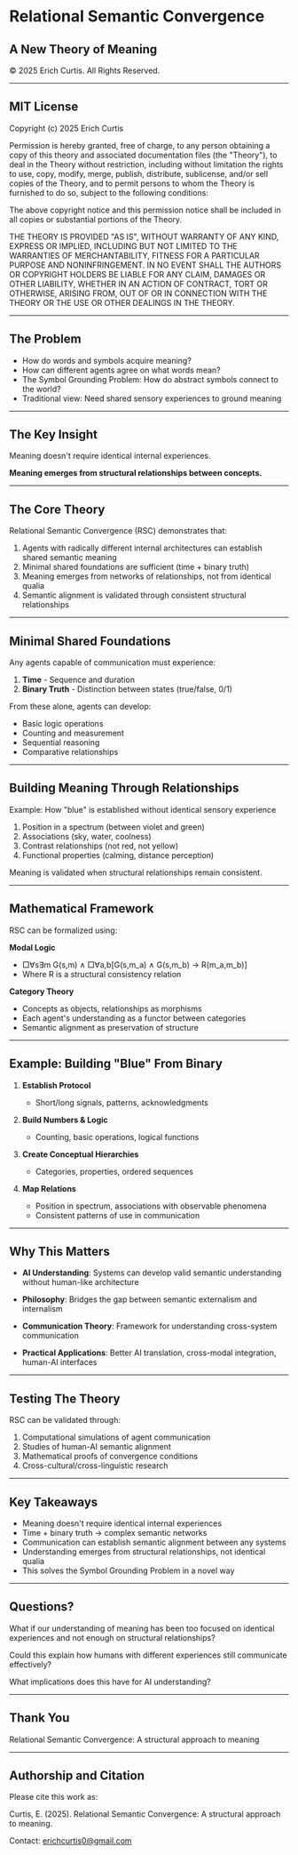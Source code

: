 # Relational Semantic Convergence
## A New Theory of Meaning

© 2025 Erich Curtis. All Rights Reserved.

---

## MIT License

Copyright (c) 2025 Erich Curtis

Permission is hereby granted, free of charge, to any person obtaining a copy
of this theory and associated documentation files (the "Theory"), to deal
in the Theory without restriction, including without limitation the rights
to use, copy, modify, merge, publish, distribute, sublicense, and/or sell
copies of the Theory, and to permit persons to whom the Theory is
furnished to do so, subject to the following conditions:

The above copyright notice and this permission notice shall be included in all
copies or substantial portions of the Theory.

THE THEORY IS PROVIDED "AS IS", WITHOUT WARRANTY OF ANY KIND, EXPRESS OR
IMPLIED, INCLUDING BUT NOT LIMITED TO THE WARRANTIES OF MERCHANTABILITY,
FITNESS FOR A PARTICULAR PURPOSE AND NONINFRINGEMENT. IN NO EVENT SHALL THE
AUTHORS OR COPYRIGHT HOLDERS BE LIABLE FOR ANY CLAIM, DAMAGES OR OTHER
LIABILITY, WHETHER IN AN ACTION OF CONTRACT, TORT OR OTHERWISE, ARISING FROM,
OUT OF OR IN CONNECTION WITH THE THEORY OR THE USE OR OTHER DEALINGS IN THE
THEORY.

---

## The Problem

- How do words and symbols acquire meaning?
- How can different agents agree on what words mean?
- The Symbol Grounding Problem: How do abstract symbols connect to the world?
- Traditional view: Need shared sensory experiences to ground meaning

---

## The Key Insight

Meaning doesn't require identical internal experiences.

**Meaning emerges from structural relationships between concepts.**

---

## The Core Theory

Relational Semantic Convergence (RSC) demonstrates that:

1. Agents with radically different internal architectures can establish shared semantic meaning
2. Minimal shared foundations are sufficient (time + binary truth)
3. Meaning emerges from networks of relationships, not from identical qualia
4. Semantic alignment is validated through consistent structural relationships

---

## Minimal Shared Foundations

Any agents capable of communication must experience:

1. **Time** - Sequence and duration
2. **Binary Truth** - Distinction between states (true/false, 0/1)

From these alone, agents can develop:
- Basic logic operations
- Counting and measurement
- Sequential reasoning
- Comparative relationships

---

## Building Meaning Through Relationships

Example: How "blue" is established without identical sensory experience

1. Position in a spectrum (between violet and green)
2. Associations (sky, water, coolness)
3. Contrast relationships (not red, not yellow)
4. Functional properties (calming, distance perception)

Meaning is validated when structural relationships remain consistent.

---

## Mathematical Framework

RSC can be formalized using:

**Modal Logic**
- □∀s∃m G(s,m) ∧ □∀a,b[G(s,m_a) ∧ G(s,m_b) → R(m_a,m_b)]
- Where R is a structural consistency relation

**Category Theory**
- Concepts as objects, relationships as morphisms
- Each agent's understanding as a functor between categories
- Semantic alignment as preservation of structure

---

## Example: Building "Blue" From Binary

1. **Establish Protocol**
   - Short/long signals, patterns, acknowledgments

2. **Build Numbers & Logic**
   - Counting, basic operations, logical functions

3. **Create Conceptual Hierarchies**
   - Categories, properties, ordered sequences

4. **Map Relations**
   - Position in spectrum, associations with observable phenomena
   - Consistent patterns of use in communication

---

## Why This Matters

- **AI Understanding**: Systems can develop valid semantic understanding without human-like architecture
  
- **Philosophy**: Bridges the gap between semantic externalism and internalism
  
- **Communication Theory**: Framework for understanding cross-system communication
  
- **Practical Applications**: Better AI translation, cross-modal integration, human-AI interfaces

---

## Testing The Theory

RSC can be validated through:

1. Computational simulations of agent communication
2. Studies of human-AI semantic alignment
3. Mathematical proofs of convergence conditions
4. Cross-cultural/cross-linguistic research

---

## Key Takeaways

- Meaning doesn't require identical internal experiences
- Time + binary truth → complex semantic networks
- Communication can establish semantic alignment between any systems
- Understanding emerges from structural relationships, not identical qualia
- This solves the Symbol Grounding Problem in a novel way

---

## Questions?

What if our understanding of meaning has been too focused on identical experiences and not enough on structural relationships?

Could this explain how humans with different experiences still communicate effectively?

What implications does this have for AI understanding?

---

## Thank You

Relational Semantic Convergence: A structural approach to meaning

---

## Authorship and Citation

Please cite this work as:

Curtis, E. (2025). Relational Semantic Convergence: A structural approach to meaning.

Contact: erichcurtis0@gmail.com